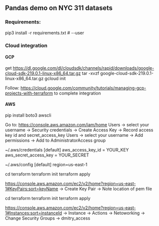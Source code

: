 ## Pandas demo on NYC 311 datasets

### Requirements:
pip3 install -r requirements.txt # --user


### Cloud integration

#### GCP
get https://dl.google.com/dl/cloudsdk/channels/rapid/downloads/google-cloud-sdk-219.0.1-linux-x86_64.tar.gz
tar -xvzf google-cloud-sdk-219.0.1-linux-x86_64.tar.gz
gcloud init

Follow: https://cloud.google.com/community/tutorials/managing-gcp-projects-with-terraform
to complete integration

#### AWS

pip install boto3 awscli

Go to: https://console.aws.amazon.com/iam/home
Users -> select your username -> Security credentials -> Create Access Key -> Record access key id and secret_access_key
Users -> select your username -> Add permissions -> Add to AdministratorAccess group


~/.aws/credentials
[default]
aws_access_key_id = YOUR_KEY
aws_secret_access_key = YOUR_SECRET

~/.aws/config
[default]
region=us-east-1


cd terraform
terraform init
terraform apply

https://console.aws.amazon.com/ec2/v2/home?region=us-east-1#KeyPairs:sort=keyName
-> Create Key Pair -> Note location of pem file

cd terraform
terraform init
terraform apply

https://console.aws.amazon.com/ec2/v2/home?region=us-east-1#Instances:sort=instanceId
-> Instance -> Actions -> Netoworking -> Change Security Groups -> dmitry_access

